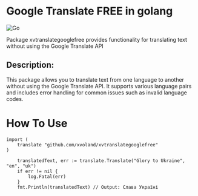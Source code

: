 # Google Translate FREE in golang

![Go](https://github.com/xvoland/xvtranslategooglefree/actions/workflows/go.yml/badge.svg)


Package xvtranslategooglefree provides functionality for translating text without using the Google Translate API

## Description:
This package allows you to translate text from one language to another without using the Google Translate API.
It supports various language pairs and includes error handling for common issues such as invalid language codes.

# How To Use

```
import (
	translate "github.com/xvoland/xvtranslategooglefree"
)

    translatedText, err := translate.Translate("Glory to Ukraine", "en", "uk")
    if err != nil {
        log.Fatal(err)
    }
    fmt.Println(translatedText) // Output: Слава Україні
```

